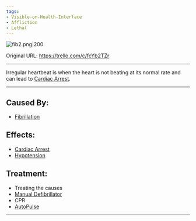 ```yaml
---
tags:
- Visible-on-Health-Interface
- Affliction
- Lethal
---
```


![fib2.png\|200](/Heart/Irregular%20Heartbeat%20-%20Attachments/6718845db30472d958dd7afb.png)

Original URL: https://trello.com/c/fcYb2TZr

---

Irregular heartbeat is when the heart is not beating at its normal rate and can lead to [Cardiac Arrest](Cardiac%20Arrest.md).

---

## Caused By:

- [Fibrillation](Fibrillation.md)

## Effects:

- [Cardiac Arrest](Cardiac%20Arrest.md)
- [Hypotension](../Blood/Hypotension.md)

## Treatment:

- Treating the causes
- [Manual Defibrillator](../Items/Manual%20Defibrillator.md)
- CPR
- [AutoPulse](../Items/AutoPulse.md)

---

